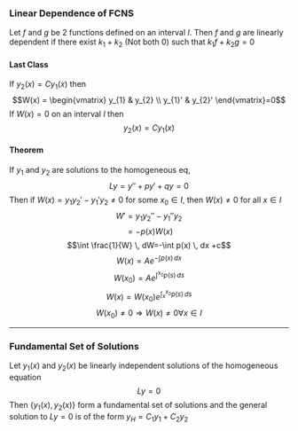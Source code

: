 ### Linear Dependence of FCNS
Let $f$ and $g$ be 2 functions defined on an interval $I$. Then $f$ and $g$ are linearly dependent if there exist $k_{1}+k_{2}$ (Not both 0) such that $k_{1}f+k_{2}g=0$

#### Last Class
If $y_{2}(x)=Cy_{1}(x)$ then
$$W(x) = \begin{vmatrix}
y_{1} & y_{2} \\
y_{1}' & y_{2}'
\end{vmatrix}=0$$
If $W(x)=0$ on an interval $I$ then
$$y_{2}(x)=Cy_{1}(x)$$

#### Theorem
If $y_{1}$ and $y_{2}$ are solutions to the homogeneous eq,
$$Ly=y'' + py'+qy=0$$
Then if $W(x) = y_{1}y_{2}'-y_{1}'y_{2}\neq 0$ for some $x_{0} \in I$, then $W(x) \neq 0$ for all $x \in I$
$$W'=y_{1}y_{2}''-y_{1}''y_{2}$$
$$=-p(x)W(x)$$
$$\int \frac{1}{W} \, dW=-\int p(x) \, dx +c$$
$$W(x) = Ae^{-\int p(x) \, dx }$$
$$W(x_{0})=Ae^{\int^{x_{0}} p(s)  \, ds }$$
$$W(x)=W(x_{0})e^{\int_{x}^{x_{0}} p(s) \, ds } $$
$$W(x_{0})\neq 0 \Rightarrow W(x) \neq 0 \forall x \in I$$
___
### Fundamental Set of Solutions
Let $y_{1}(x)$ and $y_{2}(x)$ be linearly independent solutions of the homogeneous equation
$$Ly=0$$
Then $\{y_{1}(x), y_{2}(x)\}$ form a fundamental set of solutions and the general solution to $Ly=0$ is of the form $y_{H}=C_{1}y_{1}+C_{2}y_{2}$